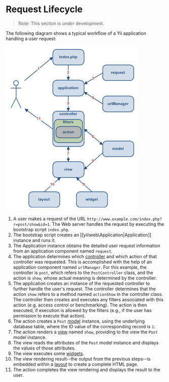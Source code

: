 Request Lifecycle
=================

> Note: This section is under development.

The following diagram shows a typical workflow of a Yii application  handling a user request:

![Typical workflow of a Yii application](images/flow.png)

1. A user makes a request of the URL `http://www.example.com/index.php?r=post/show&id=1`.
   The Web server handles the request by executing the bootstrap script `index.php`.
2. The bootstrap script creates an [[yii\web\Application|Application]] instance and runs it.
3. The Application instance obtains the detailed user request information from an application component named `request`.
4. The application determines which [controller](controller.md) and which action of that controller was requested.
   This is accomplished with the help of an application component named `urlManager`.
   For this example, the controller is `post`, which refers to the `PostController` class, and the action is `show`,
   whose actual meaning is determined by the controller.
5. The application creates an instance of the requested controller to further handle the user's request.
   The controller determines that the action `show` refers to a method named `actionShow` in the controller class.
   The controller then creates and executes any filters associated with this action (e.g. access control or benchmarking).
   The action is then executed, if execution is allowed by the filters (e.g., if the user has permission to execute that action).
6. The action creates a `Post` [model](model.md) instance, using the underlying database table, where the ID value of the corresponding record is `1`.
7. The action renders a [view](view.md) named `show`, providing to the view the `Post` model instance.
8. The view reads the attributes of the `Post` model instance and displays the values of those attributes.
9. The view executes some [widgets](view.md#widgets).
10. The view rendering result--the output from the previous steps--is embedded within a [layout](view.md#layout) to create a complete HTML page.
11. The action completes the view rendering and displays the result to the user.
